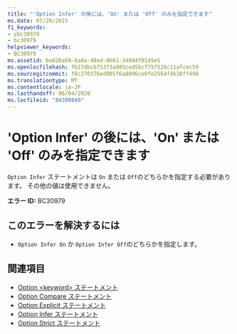 ```yaml
---
title: "'Option Infer' の後には、'On' または 'Off' のみを指定できます"
ms.date: 07/20/2015
f1_keywords:
- vbc30979
- bc30979
helpviewer_keywords:
- BC30979
ms.assetid: ba826ab9-8a8a-48ed-8661-34944f0145e5
ms.openlocfilehash: fb27dbc6f5373a085ced5bcf75f528c11afcec59
ms.sourcegitcommit: f8c270376ed905f6a8896ce0fe25b4f4b38ff498
ms.translationtype: MT
ms.contentlocale: ja-JP
ms.lasthandoff: 06/04/2020
ms.locfileid: "84399840"
---
```

# <a name="option-infer-can-be-followed-only-by-on-or-off"></a>'Option Infer' の後には、'On' または 'Off' のみを指定できます
`Option Infer` ステートメントは `On` または `Off`のどちらかを指定する必要があります。 その他の値は使用できません。  
  
 **エラー ID:** BC30979  
  
## <a name="to-correct-this-error"></a>このエラーを解決するには  
  
- `Option Infer On` か `Option Infer Off`のどちらかを指定します。  
  
## <a name="see-also"></a>関連項目

- [Option \<keyword> ステートメント](../language-reference/statements/option-keyword-statement.md)
- [Option Compare ステートメント](../language-reference/statements/option-compare-statement.md)
- [Option Explicit ステートメント](../language-reference/statements/option-explicit-statement.md)
- [Option Infer ステートメント](../language-reference/statements/option-infer-statement.md)
- [Option Strict ステートメント](../language-reference/statements/option-strict-statement.md)
